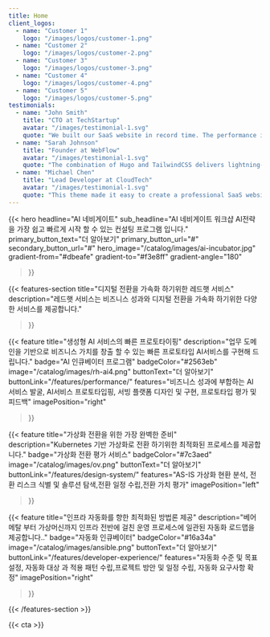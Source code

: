 ```yaml
---
title: Home
client_logos:
  - name: "Customer 1"
    logo: "/images/logos/customer-1.png"
  - name: "Customer 2"
    logo: "/images/logos/customer-2.png"
  - name: "Customer 3"
    logo: "/images/logos/customer-3.png"
  - name: "Customer 4"
    logo: "/images/logos/customer-4.png"
  - name: "Customer 5"
    logo: "/images/logos/customer-5.png"
testimonials:
  - name: "John Smith"
    title: "CTO at TechStartup"
    avatar: "/images/testimonial-1.svg"
    quote: "We built our SaaS website in record time. The performance is incredible, and our users love the modern, clean design."
  - name: "Sarah Johnson"
    title: "Founder at WebFlow"
    avatar: "/images/testimonial-1.svg"
    quote: "The combination of Hugo and TailwindCSS delivers lightning-fast performance. Our website loads instantly, which has significantly improved our conversion rates."
  - name: "Michael Chen"
    title: "Lead Developer at CloudTech"
    avatar: "/images/testimonial-1.svg"
    quote: "This theme made it easy to create a professional SaaS website. The build times are incredibly fast, and the code is clean and maintainable."
---
```


{{< hero 
    headline="AI 네비게이트"
    sub_headline="AI 네비게이트 워크샵 AI전략을 가장 쉽고 빠르게 시작 할 수 있는 컨설팅 프로그램 입니다."
    primary_button_text="더 알아보기"
    primary_button_url="#"
    secondary_button_url="#"
    hero_image="/catalog/images/ai-incubator.jpg"
    gradient-from="#dbeafe"
    gradient-to="#f3e8ff"
    gradient-angle="180"
>}}

<!-- {{< client-logos animate="true" >}} -->

{{< features-section 
    title="디지털 전환을 가속화 하기위한 레드햇 서비스"
    description="레드햇 서비스는 비즈니스 성과와 디지털 전환을 가속화 하기위한 다양한 서비스를 제공합니다."
>}}

{{< feature
    title="생성형 AI 서비스의 빠른 프로토타이핑"
    description="업무 도메인을 기반으로 비즈니스 가치를 창출 할 수 있는 빠른 프로토타입 AI서비스를 구현해 드립니다."
    badge="AI 인큐베이터 프로그램"
    badgeColor="#2563eb"
    image="/catalog/images/rh-ai4.png"
    buttonText="더 알아보기"
    buttonLink="/features/performance/"
    features="비즈니스 성과에 부합하는 AI 서비스 발굴, AI서비스 프로토타입핑, 서빙 플랫폼 디자인 및 구현, 프로토타입 평가 및 피드백"
    imagePosition="right"
>}}

{{< feature
    title="가상화 전환을 위한 가장 완벽한 준비"
    description="Kubernetes 기반 가상화로 전환 하기위한 최적화된 프로세스를 제공합니다."
    badge="가상화 전환 평가 서비스"
    badgeColor="#7c3aed"
    image="/catalog/images/ov.png"
    buttonText="더 알아보기"
    buttonLink="/features/design-system/"
    features="AS-IS 가상화 현환 분석, 전환 리스크 식별 및 솔루션 탐색,전환 일정 수립,전환 가치 평가"
    imagePosition="left"
>}}

{{< feature
    title="인프라 자동화를 향한 최적화된 방법론 제공"
    description="베어메탈 부터 가상머신까지 인프라 전반에 걸친 운영 프로세스에 일관된 자동화 로드맵을 제공합니다.."
    badge="자동화 인큐베이터"
    badgeColor="#16a34a"
    image="/catalog/images/ansible.png"
    buttonText="더 알아보기"
    buttonLink="/features/developer-experience/"
    features="자동화 수준 및 목표 설정, 자동화 대상 과 적용 패턴 수립,프로젝트 방안 및 일정 수립, 자동화 요구사항 확정"
    imagePosition="right"
>}}

{{< /features-section >}}

<!-- {{< testimonials 
    title="레드햇 서비스 고객"
    description="See how teams are building better websites with our theme."
    animate="true"
    background-color="#f1f5f9"
>}} -->

{{< cta >}}
